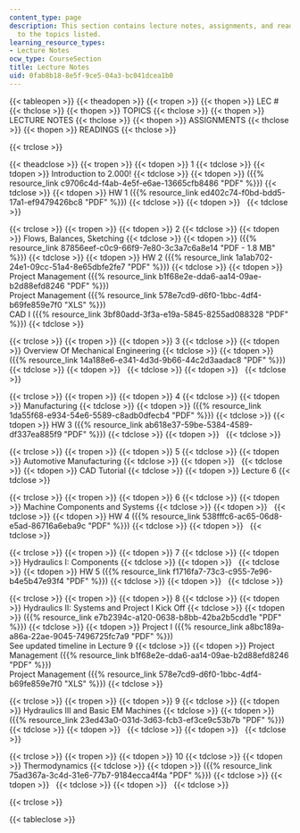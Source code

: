 ```yaml
---
content_type: page
description: This section contains lecture notes, assignments, and readings related
  to the topics listed.
learning_resource_types:
- Lecture Notes
ocw_type: CourseSection
title: Lecture Notes
uid: 0fab8b18-8e5f-9ce5-04a3-bc041dcea1b0
---
```


{{< tableopen >}}
{{< theadopen >}}
{{< tropen >}}
{{< thopen >}}
LEC #
{{< thclose >}}
{{< thopen >}}
TOPICS
{{< thclose >}}
{{< thopen >}}
LECTURE NOTES
{{< thclose >}}
{{< thopen >}}
ASSIGNMENTS
{{< thclose >}}
{{< thopen >}}
READINGS
{{< thclose >}}

{{< trclose >}}

{{< theadclose >}}
{{< tropen >}}
{{< tdopen >}}
1
{{< tdclose >}}
{{< tdopen >}}
Introduction to 2.000!
{{< tdclose >}}
{{< tdopen >}}
({{% resource_link c9706c4d-f4ab-4e5f-e6ae-13665cfb8486 "PDF" %}})
{{< tdclose >}}
{{< tdopen >}}
HW 1 ({{% resource_link ed402c74-f0bd-bdd5-17a1-ef9479426bc8 "PDF" %}})
{{< tdclose >}}
{{< tdopen >}}
 
{{< tdclose >}}

{{< trclose >}}
{{< tropen >}}
{{< tdopen >}}
2
{{< tdclose >}}
{{< tdopen >}}
Flows, Balances, Sketching
{{< tdclose >}}
{{< tdopen >}}
({{% resource_link 87856eef-c0c9-66f9-7e80-3c3a7c6a8e14 "PDF - 1.8 MB" %}})
{{< tdclose >}}
{{< tdopen >}}
HW 2 ({{% resource_link 1a1ab702-24e1-09cc-51a4-8e65dbfe2fe7 "PDF" %}})
{{< tdclose >}}
{{< tdopen >}}
Project Management ({{% resource_link b1f68e2e-dda6-aa14-09ae-b2d88efd8246 "PDF" %}})  
Project Management ({{% resource_link 578e7cd9-d6f0-1bbc-4df4-b69fe859e7f0 "XLS" %}})   
CAD I ({{% resource_link 3bf80add-3f3a-e19a-5845-8255ad088328 "PDF" %}})
{{< tdclose >}}

{{< trclose >}}
{{< tropen >}}
{{< tdopen >}}
3
{{< tdclose >}}
{{< tdopen >}}
Overview Of Mechanical Engineering
{{< tdclose >}}
{{< tdopen >}}
({{% resource_link 14a188e6-e341-4d3d-9b66-44c2d3aadac8 "PDF" %}})
{{< tdclose >}}
{{< tdopen >}}
 
{{< tdclose >}}
{{< tdopen >}}
 
{{< tdclose >}}

{{< trclose >}}
{{< tropen >}}
{{< tdopen >}}
4
{{< tdclose >}}
{{< tdopen >}}
Manufacturing
{{< tdclose >}}
{{< tdopen >}}
({{% resource_link 1da55f68-e934-54e6-5589-c8adb0dfecb4 "PDF" %}})
{{< tdclose >}}
{{< tdopen >}}
HW 3 ({{% resource_link ab618e37-59be-5384-4589-df337ea885f9 "PDF" %}})
{{< tdclose >}}
{{< tdopen >}}
 
{{< tdclose >}}

{{< trclose >}}
{{< tropen >}}
{{< tdopen >}}
5
{{< tdclose >}}
{{< tdopen >}}
Automotive Manufacturing
{{< tdclose >}}
{{< tdopen >}}
 
{{< tdclose >}}
{{< tdopen >}}
CAD Tutorial
{{< tdclose >}}
{{< tdopen >}}
Lecture 6
{{< tdclose >}}

{{< trclose >}}
{{< tropen >}}
{{< tdopen >}}
6
{{< tdclose >}}
{{< tdopen >}}
Machine Components and Systems
{{< tdclose >}}
{{< tdopen >}}
 
{{< tdclose >}}
{{< tdopen >}}
HW 4 ({{% resource_link 538fffc6-ac65-06d8-e5ad-86716a6eba9c "PDF" %}})
{{< tdclose >}}
{{< tdopen >}}
 
{{< tdclose >}}

{{< trclose >}}
{{< tropen >}}
{{< tdopen >}}
7
{{< tdclose >}}
{{< tdopen >}}
Hydraulics I: Components
{{< tdclose >}}
{{< tdopen >}}
 
{{< tdclose >}}
{{< tdopen >}}
HW 5 ({{% resource_link f1716fa7-73c3-c955-7e96-b4e5b47e93f4 "PDF" %}})
{{< tdclose >}}
{{< tdopen >}}
 
{{< tdclose >}}

{{< trclose >}}
{{< tropen >}}
{{< tdopen >}}
8
{{< tdclose >}}
{{< tdopen >}}
Hydraulics II: Systems and Project I Kick Off
{{< tdclose >}}
{{< tdopen >}}
({{% resource_link e7b2394c-a120-0638-b8bb-42ba2b5cdd1e "PDF" %}})
{{< tdclose >}}
{{< tdopen >}}
Project I ({{% resource_link a8bc189a-a86a-22ae-9045-7496725fc7a9 "PDF" %}})  
See updated timeline in Lecture 9
{{< tdclose >}}
{{< tdopen >}}
Project Management ({{% resource_link b1f68e2e-dda6-aa14-09ae-b2d88efd8246 "PDF" %}})  
Project Management ({{% resource_link 578e7cd9-d6f0-1bbc-4df4-b69fe859e7f0 "XLS" %}})
{{< tdclose >}}

{{< trclose >}}
{{< tropen >}}
{{< tdopen >}}
9
{{< tdclose >}}
{{< tdopen >}}
Hydraulics III and Basic EM Machines
{{< tdclose >}}
{{< tdopen >}}
({{% resource_link 23ed43a0-031d-3d63-fcb3-ef3ce9c53b7b "PDF" %}})
{{< tdclose >}}
{{< tdopen >}}
 
{{< tdclose >}}
{{< tdopen >}}
 
{{< tdclose >}}

{{< trclose >}}
{{< tropen >}}
{{< tdopen >}}
10
{{< tdclose >}}
{{< tdopen >}}
Thermodynamics
{{< tdclose >}}
{{< tdopen >}}
({{% resource_link 75ad367a-3c4d-31e6-77b7-9184ecca4f4a "PDF" %}})
{{< tdclose >}}
{{< tdopen >}}
 
{{< tdclose >}}
{{< tdopen >}}
 
{{< tdclose >}}

{{< trclose >}}

{{< tableclose >}}